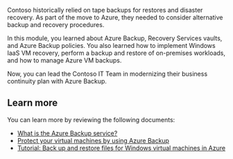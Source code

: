 Contoso historically relied on tape backups for restores and disaster recovery. As part of the move to Azure, they needed to consider alternative backup and recovery procedures.

In this module, you learned about Azure Backup, Recovery Services vaults, and Azure Backup policies. You also learned how to implement Windows IaaS VM recovery, perform a backup and restore of on-premises workloads, and how to manage Azure VM backups.

Now, you can lead the Contoso IT Team in modernizing their business continuity plan with Azure Backup.

## Learn more

You can learn more by reviewing the following documents:

- [What is the Azure Backup service?](https://aka.ms/azure-backup-service?azure-portal=true)
- [Protect your virtual machines by using Azure Backup](https://aka.ms/protect-vms-with-azure-backup?azure-portal=true)
- [Tutorial: Back up and restore files for Windows virtual machines in Azure](/azure/backup/backup-azure-arm-restore-vms)
